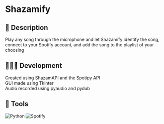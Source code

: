 # **Shazamify**

## 📜 Description
Play any song through the microphone and let Shazamify identify the song, connect to your Spotify account, and add the song to the playlist of your choosing

## 🧑🏽‍💻 Development
Created using ShazamAPI and the Spotipy API\
GUI made using Tkinter\
Audio recorded using pyaudio and pydub

## 🔨 Tools
![Python](https://img.shields.io/badge/python-3670A0?style=for-the-badge&logo=python&logoColor=ffdd54)
![Spotify](https://img.shields.io/badge/Spotify-1ED760?style=for-the-badge&logo=spotify&logoColor=white)
